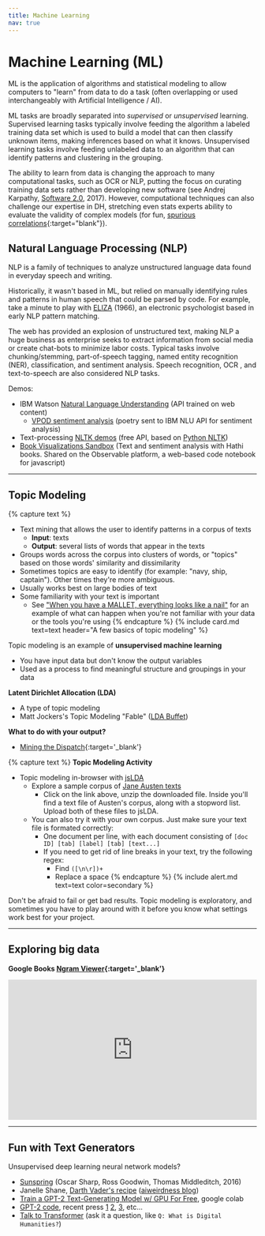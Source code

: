 ```yaml
---
title: Machine Learning
nav: true
---
```


# Machine Learning (ML)

ML is the application of algorithms and statistical modeling to allow computers to "learn" from data to do a task (often overlapping or used interchangeably with Artificial Intelligence / AI).

ML tasks are broadly separated into *supervised* or *unsupervised* learning.
Supervised learning tasks typically involve feeding the algorithm a labeled training data set which is used to build a model that can then classify unknown items, making inferences based on what it knows. 
Unsupervised learning tasks involve feeding unlabeled data to an algorithm that can identify patterns and clustering in the grouping. 

The ability to learn from data is changing the approach to many computational tasks, such as OCR or NLP, putting the focus on curating training data sets rather than developing new software (see Andrej Karpathy, [Software 2.0](https://medium.com/@karpathy/software-2-0-a64152b37c35), 2017).
However, computational techniques can also challenge our expertise in DH, stretching even stats experts ability to evaluate the validity of complex models (for fun, [spurious correlations](http://www.tylervigen.com/spurious-correlations){:target="blank"}).

## Natural Language Processing (NLP)

NLP is a family of techniques to analyze unstructured language data found in everyday speech and writing. 

Historically, it wasn't based in ML, but relied on manually identifying rules and patterns in human speech that could be parsed by code.
For example, take a minute to play with [ELIZA](https://www.masswerk.at/elizabot/eliza.html) (1966), an electronic psychologist based in early NLP pattern matching.

The web has provided an explosion of unstructured text, making NLP a huge business as enterprise seeks to extract information from social media or create chat-bots to minimize labor costs.
Typical tasks involve chunking/stemming, part-of-speech tagging, named entity recognition (NER), classification, and sentiment analysis.
Speech recognition, OCR , and text-to-speech are also considered NLP tasks.

Demos:

- IBM Watson [Natural Language Understanding](https://www.ibm.com/watson/services/natural-language-understanding/) (API trained on web content)
    - [VPOD sentiment analysis](https://uidaholib.github.io/poemchoice/index.html) (poetry sent to IBM NLU API for sentiment analysis)
- Text-processing [NLTK demos](http://text-processing.com/demo/) (free API, based on [Python NLTK](https://www.nltk.org/))
- [Book Visualizations Sandbox](https://observablehq.com/@bmschmidt/book-visualizations-sandbox?htid=pst.000061166424) (Text and sentiment analysis with Hathi books. Shared on the Observable platform, a web-based code notebook for javascript)

-----------------

## Topic Modeling

{% capture text %}
- Text mining that allows the user to identify patterns in a corpus of texts
    - **Input**: texts 
    - **Output**: several lists of words that appear in the texts
- Groups words across the corpus into clusters of words, or "topics" based on those words' similarity and dissimilarity
- Sometimes topics are easy to identify (for example: "navy, ship, captain"). Other times they're more ambiguous.
- Usually works best on large bodies of text
- Some familiarity with your text is important
    - See ["When you have a MALLET, everything looks like a nail"](http://sappingattention.blogspot.com/2012/11/when-you-have-mallet-everything-looks.html) for an example of what can happen when you're not familiar with your data or the tools you're using
{% endcapture %}
{% include card.md text=text header="A few basics of topic modeling" %}

Topic modeling is an example of **unsupervised machine learning**
- You have input data but don't know the output variables
- Used as a process to find meaningful structure and groupings in your data

**Latent Dirichlet Allocation (LDA)**
- A type of topic modeling
- Matt Jockers's Topic Modeling "Fable" ([LDA Buffet](http://www.matthewjockers.net/2011/09/29/the-lda-buffet-is-now-open-or-latent-dirichlet-allocation-for-english-majors/))

**What to do with your output?**
- [Mining the Dispatch](http://dsl.richmond.edu/dispatch/pages/intro){:target='_blank'}

{% capture text %}
**Topic Modeling Activity** 
- Topic modeling in-browser with [jsLDA](https://mimno.infosci.cornell.edu/jsLDA/)
    - Explore a sample corpus of <a href="../data/austen.zip">Jane Austen texts</a>
        - Click on the link above, unzip the downloaded file. Inside you'll find a text file of Austen's corpus, along with a stopword list. Upload both of these files to jsLDA. 
    - You can also try it with your own corpus. Just make sure your text file is formated correctly:
        - One document per line, with each document consisting of `[doc ID] [tab] [label] [tab] [text...]`
        - If you need to get rid of line breaks in your text, try the following regex:
            - Find `([\n\r])+`
            - Replace a space
{% endcapture %}
{% include alert.md text=text color=secondary %}

Don't be afraid to fail or get bad results. Topic modeling is exploratory, and sometimes you have to play around with it before you know what settings work best for your project.

-----------------

## Exploring big data

**Google Books [Ngram Viewer](https://books.google.com/ngrams){:target='_blank'}**

<div class="p-3">
<div style="position:relative;height:0;padding-bottom:56.25%"><iframe src="https://embed.ted.com/talks/lang/en/what_we_learned_from_5_million_books" width="854" height="480" style="position:absolute;left:0;top:0;width:100%;height:100%" frameborder="0" scrolling="no" allowfullscreen></iframe></div>
</div>

-----------------

## Fun with Text Generators

Unsupervised deep learning neural network models?

- [Sunspring](https://youtu.be/LY7x2Ihqjmc) (Oscar Sharp, Ross Goodwin, Thomas Middleditch, 2016)
- Janelle Shane, [Darth Vader's recipe](https://twitter.com/JanelleCShane/status/1125963320823934976) ([aiweirdness blog](https://aiweirdness.com/))
- [Train a GPT-2 Text-Generating Model w/ GPU For Free](https://colab.research.google.com/drive/1VLG8e7YSEwypxU-noRNhsv5dW4NfTGce), google colab
- [GPT-2 code](https://github.com/openai/gpt-2), recent press [1](https://openai.com/blog/better-language-models/) [2](https://towardsdatascience.com/openais-gpt-2-the-model-the-hype-and-the-controversy-1109f4bfd5e8), [3](https://www.vox.com/2019/5/15/18623134/openai-language-ai-gpt2-poetry-try-it), etc...
- [Talk to Transformer](https://talktotransformer.com/) (ask it a question, like `Q: What is Digital Humanities?`)
